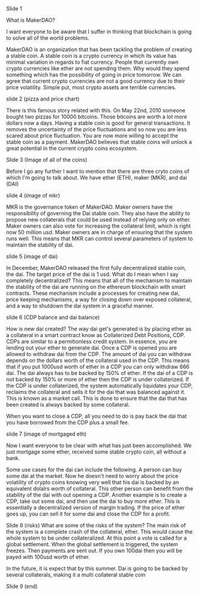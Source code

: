 Slide 1

What is MakerDAO?

I want everyone to be aware that I suffer in thinking that blockchain is going to solve all of the world problems.

MakerDAO is an organization that has been tackling the problem of creating a stable coin. A stable coin is a crypto currency in which its value has minimal variation in regards to fiat currency. People that currently own crypto currencies like ether are not spending them. Why would they spend something which has the possibility of going in price tomorrow. We can agree that current crypto currencies are not a good currency due to their price volatility. Simple put, most crypto assets are terrible currencies. 

slide 2 (pizza and price chart)

There is this famous story related with this. On May 22nd, 2010 someone bought two pizzas for 10000 bitcoins. Those bitcoins are worth a lot more dollars now a days. Having a stable coin is good for general transactions. It removes the uncertainty of the price fluctuations and so now you are less scared about price fluctuation. You are now more willing to accept the stable coin as a payment. MakerDAO believes that stable coins will unlock a great potential in the current crypto coins ecosystem.

Slide 3 (Image of all of the coins)

Before I go any further I want to mention that there are three cryto coins of which I'm going to talk about. We have ether (ETH), maker (MKR), and dai (DAI)

slide 4 (image of mkr)

MKR is the governance token of MakerDAO. Maker owners have the responsibility of governing the Dai stable coin. They also have the ability to propose new collaterals that could be used instead of relying only on ether. Maker owners can also vote for increasing the collateral limit, which is right now 50 million usd. Maker owners are in charge of ensuring that the system runs well. This means that MKR can control several parameters of system to maintain the stability of dai.

slide 5 (image of dai)

In December, MakerDAO released the first fully decentralized stable coin, the dai. The target price of the dai is 1 usd. What do I mean when I say completely decentralized? This means that all of the mechanism to maintain the stability of the dai are running on the ethereum blockchain with smart contracts. These mechanism include a processes for creating new dai, price keeping mechanisms, a way for closing down over exposed collateral, and a way to shutdown the dai system in a graceful manner. 

slide 6 (CDP balance and dai balance)

How is new dai created? The way dai get's generated is by placing ether as a collateral in a smart contract know as Collaterized Debt Positions, CDP. CDPs are similar to a permitionless credit system. In essence, you are lending out your ether to generate dai. Once a CDP is opened you are allowed to withdraw dai from the CDP. The amount of dai you can withdraw depends on the dollars worth of the collateral used in the CDP. This means that if you put 1000usd worth of ether in a CDP you can only withdraw 666 dai. The dai always has to be backed by 150% of ether. If the dai of a CDP is not backed by 150% or more of ether then the CDP is under collaterized. If the CDP is under collaterized, the system automatically liquidates your CDP, reclaims the collateral and sells it for the dai that was balanced against it. This is known as a market call. This is done to ensure that the dai that has been created is always backed by some collateral. 

When you want to close a CDP, all you need to do is pay back the dai that you have borrowed from the CDP plus a small fee.  

slide 7 (image of mortgaged eth)

Now I want everyone to be clear with what has just been accomplished. We just mortgage some ether, received some stable crypto coin, all without a bank.

Some use cases for the dai can include the following. A person can buy some dai at the market. Now he doesn't need to worry about the price volatility of crypto coins knowing very well that his dai is backed by an equivalent dolalrs worth of collateral. This other person can benefit from the stability of the dai with out opening a CDP. Another example is to create a CDP, take out some dai, and then use the dai to buy more ether. This is essentially a decentralized version of margin trading. If the price of ether goes up, you can sell it for some dai and close the CDP for a profit.
 
 Slide 8 (risks)
What are some of the risks of the system? The main risk of the system is a complete crash of the collateral, ether. This would cause the whole system to be under collateralized. At this point a vote is called for a global settlement. When the global settlement is triggered, the system freezes. Then payments are sent out. If you own 100dai then you will be payed with 100usd worth of ether.
    
In the future, it is expect that by this summer. Dai is going to be backed by several collaterals, making it a multi collateral stable coin

Slide 9 (end)

